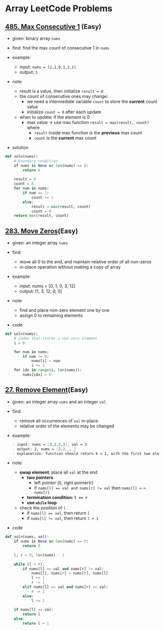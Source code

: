 # Array LeetCode Problems

## [485. Max Consecutive 1](https://leetcode.com/problems/max-consecutive-ones/) (Easy)

- given: binary array `nums`
- find: find the max count of consecutive 1 in `nums`
- example:
  - input: `nums = [1,1,0,1,1,1]`
  - output: `3`

- note:
  - result is a value, then initialize `result = 0`
  - the count of consecutive ones may change:
    - we need a intermediate variable `count` to store the **current** count value
    - initialize `count = 0` after each update
  - when to update: if the element is 0
    - max value -> use max function `result = max(result, count)` where
      - `result` inside max function is the **previous** max count
      - `count` is the **current** max count

- solution

```py
def soln(nums):
    # boundary condition
    if nums is None or len(nums) == 0:
        return 0
    
    result = 0
    count = 0
    for num in nums:
        if num == 1:
            count += 1
        else:
            result = max(result, count)
            count = 0
    return max(result, count)
```

## [283. Move Zeros](https://leetcode.com/problems/move-zeroes/)(Easy)

- given: an integer array `nums`
- find:
  - move all 0 to the end, and maintain relative order of all non-zeros
  - in-place operation without making a copy of array
- example:
  - input: nums = [0, 1, 0, 3, 12]
  - output: [1, 3, 12, 0, 0]

- note:
  - find and place non-zero element one by one
  - assign 0 to remaining elements

- code

```py
def soln(nums):
    # index that stores a non-zero element
    i = 0

    for num in nums:
        if num != 0:
            nums[i] = num
            i += 1
    for idx in range(i, len(nums)):
        nums[idx] = 0
```

## [27. Remove Element](https://leetcode.com/problems/remove-element/)(Easy)

- given: an integer array `nums` and an integer `val`
- find:
  - remove all occurrences of `val` in-place
  - relative order of the elements may be changed
- example:

  ```md
  - input: nums = [3,2,2,3], val = 3
  - output: 2, nums = [2,2,_,_]
  - explanation: function should return k = 2, with the first two elements of nums being 2.
  ```

- note:
  - **swap element**: place all `val` at the end
    - **two pointers**
      - left pointer (l), right pointer(r)
      - if `nums[l] == val and nums[r] != val` then `nums[l] <-> nums[r]`
    - **termination condition: `l >= r`**
    - **use `while` loop**
  - check the position of `l`
    - if `nums[l] == val`, then return `l`
    - if `nums[l] != val`, then return `l + 1`

- code

```py
def soln(nums, val):
    if nums is None or len(nums) == 0:
        return 0
    
    l, r = 0, len(nums) - 1
    
    while (l < r):
        if nums[l] == val and nums[r] != val:
            nums[l], nums[r] = nums[r], nums[l]
            l += 1
            r -= 1
        elif nums[l] == val and nums[r] == val:
            r -= 1
        else:
            l += 1
    
    if nums[l] == val:
        return l
    else:
        return l + 1
```
